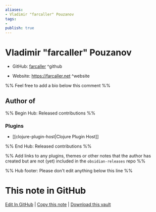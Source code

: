 ```yaml
---
aliases:
- Vladimir "farcaller" Pouzanov
tags:
- 
publish: true
---
```


# Vladimir "farcaller" Pouzanov

- GitHub: [farcaller](https://github.com/farcaller/) ^github
<!-- - Discord: `@` ^discord-->
- Website: <https://farcaller.net> ^website
<!-- - [[Publish sites|Publish site]]: <https://> ^publish-->

%% Feel free to add a bio below this comment %%


## Author of

%% Begin Hub: Released contributions %%
### Plugins
- [[clojure-plugin-host|Clojure Plugin Host]]

%% End Hub: Released contributions %%

%% Add links to any plugins, themes or other notes that the author has created but are not (yet) included in the `obsidian-releases` repo %%

<!--
### Unlisted plugins
-->

<!--
### Others
-->

<!--
## Sponsor this author
-->

<!-- - [[GitHub sponsors]]: [Sponsor @farcaller on GitHub Sponsors](https://github.com/sponsors/farcaller) ^github-sponsor-->
<!-- - [[Buy me a coffee]]: <https://> ^buy-me-a-coffee-->
<!-- - [[PayPal]]: <https://> ^paypal-->
<!-- - [[Patreon]]: <https://> ^patreon-->

<!--
## Follow this author
-->

<!-- - [[YouTube Channels|On YouTube]]: <https://> ^youtube-->
<!-- - Twitter: <https://> ^twitter-->
<!-- - ... -->

%% Hub footer: Please don't edit anything below this line %%

# This note in GitHub

<span class="git-footer">[Edit In GitHub](https://github.dev/obsidian-community/obsidian-hub/blob/main/01%20-%20Community/People/farcaller.md "git-hub-edit-note") | [Copy this note](https://raw.githubusercontent.com/obsidian-community/obsidian-hub/main/01%20-%20Community/People/farcaller.md "git-hub-copy-note") | [Download this vault](https://github.com/obsidian-community/obsidian-hub/archive/refs/heads/main.zip "git-hub-download-vault") </span>
